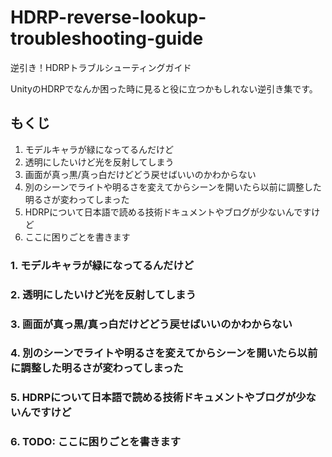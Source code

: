 # HDRP-reverse-lookup-troubleshooting-guide
逆引き！HDRPトラブルシューティングガイド

UnityのHDRPでなんか困った時に見ると役に立つかもしれない逆引き集です。

## もくじ



1. モデルキャラが緑になってるんだけど
2. 透明にしたいけど光を反射してしまう
3. 画面が真っ黒/真っ白だけどどう戻せばいいのかわからない
4. 別のシーンでライトや明るさを変えてからシーンを開いたら以前に調整した明るさが変わってしまった
5. HDRPについて日本語で読める技術ドキュメントやブログが少ないんですけど
6. ここに困りごとを書きます


### 1. モデルキャラが緑になってるんだけど  



### 2. 透明にしたいけど光を反射してしまう  

### 3. 画面が真っ黒/真っ白だけどどう戻せばいいのかわからない  

### 4. 別のシーンでライトや明るさを変えてからシーンを開いたら以前に調整した明るさが変わってしまった  

### 5. HDRPについて日本語で読める技術ドキュメントやブログが少ないんですけど  

### 6. TODO: ここに困りごとを書きます  



